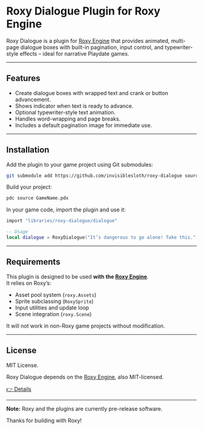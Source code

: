 # Roxy Dialogue Plugin for Roxy Engine

Roxy Dialogue is a plugin for [Roxy Engine](https://github.com/invisiblesloth/roxy-engine) that provides animated, multi-page dialogue boxes with built-in pagination, input control, and typewriter-style effects – ideal for narrative Playdate games.

---

## Features

- Create dialogue boxes with wrapped text and crank or button advancement.
- Shows indicator when text is ready to advance.
- Optional typewriter-style text animation.
- Handles word-wrapping and page breaks.
- Includes a default pagination image for immediate use.

---

## Installation

Add the plugin to your game project using Git submodules:

```bash
git submodule add https://github.com/invisiblesloth/roxy-dialogue source/libraries/roxy-dialogue
```

Build your project:

```bash
pdc source GameName.pdx
```

In your game code, import the plugin and use it:

```lua
import "libraries/roxy-dialogue/dialogue"

-- Usage
local dialogue = RoxyDialogue("It’s dangerous to go alone! Take this.")
```

---

## Requirements

This plugin is designed to be used **with the [Roxy Engine](https://github.com/invisiblesloth/roxy-engine)**.  
It relies on Roxy’s:

- Asset pool system (`roxy.Assets`)
- Sprite subclassing (`RoxySprite`)
- Input utilities and update loop
- Scene integration (`roxy.Scene`)

It will not work in non-Roxy game projects without modification.

---

## License

MIT License.

Roxy Dialogue depends on the [Roxy Engine](https://github.com/invisiblesloth/roxy-engine), also MIT-licensed.

[👉 Details](./LICENSE)

---

**Note:** Roxy and the plugins are currently pre-release software.

Thanks for building with Roxy!
